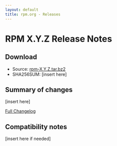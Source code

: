 ```yaml
---
layout: default
title: rpm.org - Releases
---
```


# RPM X.Y.Z Release Notes

## Download
* Source: [rpm-X.Y.Z.tar.bz2](https://ftp.osuosl.org/pub/rpm/releases/rpm-X.Y.x/rpm-X.Y.Z.tar.bz2)
* SHA256SUM: [insert here]

## Summary of changes
[insert here]

[Full Changelog](https://github.com/rpm-software-management/rpm/compare/rpm-X.Y.Z-release...rpm-X.Y.Z-1-release)

## Compatibility notes
[insert here if needed]
